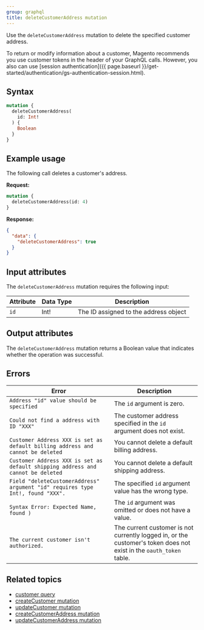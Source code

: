 ```yaml
---
group: graphql
title: deleteCustomerAddress mutation
---
```


Use the `deleteCustomerAddress` mutation to delete the specified customer address.

To return or modify information about a customer, Magento recommends you use customer tokens in the header of your GraphQL calls. However, you also can use [session authentication]({{ page.baseurl }}/get-started/authentication/gs-authentication-session.html).

## Syntax

```graphql
mutation {
  deleteCustomerAddress(
    id: Int!
  ) {
    Boolean
  }
}
```

## Example usage

The following call deletes a customer's address.

**Request:**

```graphql
mutation {
  deleteCustomerAddress(id: 4)
}
```

**Response:**

```json
{
  "data": {
    "deleteCustomerAddress": true
  }
}
```

## Input attributes

The `deleteCustomerAddress` mutation requires the following input:

Attribute |  Data Type | Description
--- | --- | ---
`id` | Int! | The ID assigned to the address object

## Output attributes

The `deleteCustomerAddress` mutation returns a Boolean value that indicates whether the operation was successful.

## Errors

Error | Description
--- | ---
`Address "id" value should be specified` | The `id` argument is zero.
`Could not find a address with ID "XXX"` | The customer address specified in the `id` argument does not exist.
`Customer Address XXX is set as default billing address and cannot be deleted` | You cannot delete a default billing address.
`Customer Address XXX is set as default shipping address and cannot be deleted` | You cannot delete a default shipping address.
`Field "deleteCustomerAddress" argument "id" requires type Int!, found "XXX".` | The specified `id` argument value has the wrong type.
`Syntax Error: Expected Name, found )` | The `id` argument was omitted or does not have a value.
`The current customer isn't authorized.` | The current customer is not currently logged in, or the customer's token does not exist in the `oauth_token` table.

## Related topics

*  [customer query]({{page.baseurl}}/graphql/queries/customer.html)
*  [createCustomer mutation]({{page.baseurl}}/graphql/mutations/create-customer.html)
*  [updateCustomer mutation]({{page.baseurl}}/graphql/mutations/update-customer.html)
*  [createCustomerAddress mutation]({{page.baseurl}}/graphql/mutations/create-customer-address.html)
*  [updateCustomerAddress mutation]({{page.baseurl}}/graphql/mutations/update-customer-address.html)
